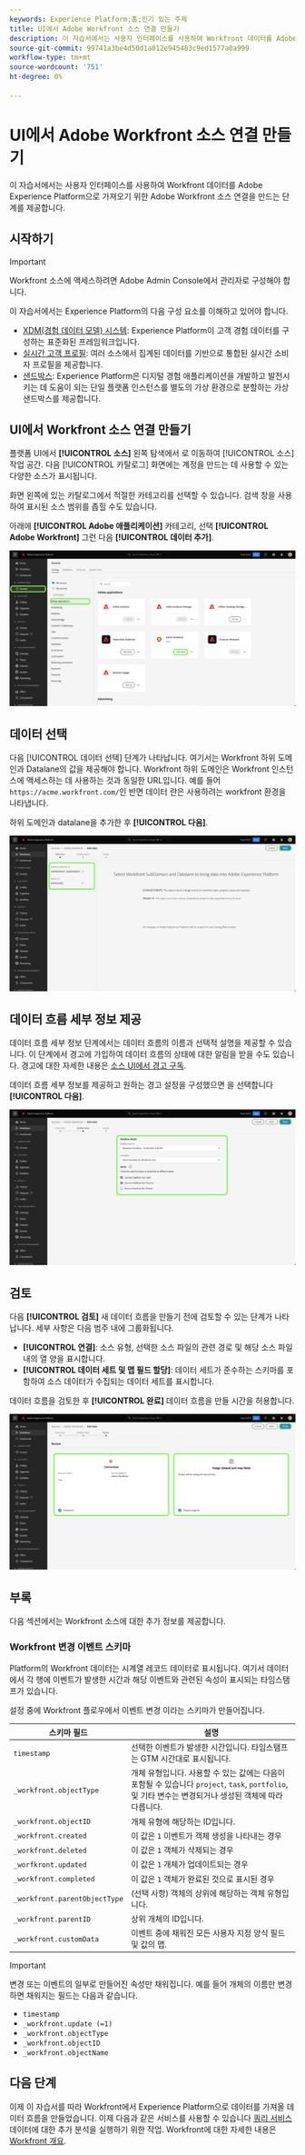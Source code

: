 ```yaml
---
keywords: Experience Platform;홈;인기 있는 주제
title: UI에서 Adobe Workfront 소스 연결 만들기
description: 이 자습서에서는 사용자 인터페이스를 사용하여 Workfront 데이터를 Adobe Experience Platform으로 가져오기 위한 Adobe Workfront 소스 연결을 만드는 단계를 제공합니다.
source-git-commit: 99741a3be4d50d1a812e945483c9ed1577a0a999
workflow-type: tm+mt
source-wordcount: '751'
ht-degree: 0%

---
```


# UI에서 Adobe Workfront 소스 연결 만들기

이 자습서에서는 사용자 인터페이스를 사용하여 Workfront 데이터를 Adobe Experience Platform으로 가져오기 위한 Adobe Workfront 소스 연결을 만드는 단계를 제공합니다.

## 시작하기

>[!IMPORTANT]
>
>Workfront 소스에 액세스하려면 Adobe Admin Console에서 관리자로 구성해야 합니다.

이 자습서에서는 Experience Platform의 다음 구성 요소를 이해하고 있어야 합니다.

* [XDM(경험 데이터 모델) 시스템](../../../../../xdm/home.md): Experience Platform이 고객 경험 데이터를 구성하는 표준화된 프레임워크입니다.
* [실시간 고객 프로필](../../../../../profile/home.md): 여러 소스에서 집계된 데이터를 기반으로 통합된 실시간 소비자 프로필을 제공합니다.
* [샌드박스](../../../../../sandboxes/home.md): Experience Platform은 디지털 경험 애플리케이션을 개발하고 발전시키는 데 도움이 되는 단일 플랫폼 인스턴스를 별도의 가상 환경으로 분할하는 가상 샌드박스를 제공합니다.

## UI에서 Workfront 소스 연결 만들기

플랫폼 UI에서 **[!UICONTROL 소스]** 왼쪽 탐색에서 로 이동하여 [!UICONTROL 소스] 작업 공간. 다음 [!UICONTROL 카탈로그] 화면에는 계정을 만드는 데 사용할 수 있는 다양한 소스가 표시됩니다.

화면 왼쪽에 있는 카탈로그에서 적절한 카테고리를 선택할 수 있습니다. 검색 창을 사용하여 표시된 소스 범위를 좁힐 수도 있습니다.

아래에 **[!UICONTROL Adobe 애플리케이션]** 카테고리, 선택 **[!UICONTROL Adobe Workfront]** 그런 다음 **[!UICONTROL 데이터 추가]**.

![Adobe Workfront 소스가 강조 표시된 소스 카탈로그.](../../../../images/tutorials/create/workfront/catalog.png)

## 데이터 선택

다음 [!UICONTROL 데이터 선택] 단계가 나타납니다. 여기서는 Workfront 하위 도메인과 Datalane의 값을 제공해야 합니다. Workfront 하위 도메인은 Workfront 인스턴스에 액세스하는 데 사용하는 것과 동일한 URL입니다. 예를 들어 `https://acme.workfront.com/`인 반면 데이터 란은 사용하려는 workfront 환경을 나타냅니다.

하위 도메인과 datalane을 추가한 후 **[!UICONTROL 다음]**.

![하위 도메인 및 데이터 영역에 대한 자리 표시자 값이 있는 데이터 선택 페이지입니다.](../../../../images/tutorials/create/workfront/select-data.png)

## 데이터 흐름 세부 정보 제공

데이터 흐름 세부 정보 단계에서는 데이터 흐름의 이름과 선택적 설명을 제공할 수 있습니다. 이 단계에서 경고에 가입하여 데이터 흐름의 상태에 대한 알림을 받을 수도 있습니다. 경고에 대한 자세한 내용은 [소스 UI에서 경고 구독](../../alerts.md).

데이터 흐름 세부 정보를 제공하고 원하는 경고 설정을 구성했으면 을 선택합니다 **[!UICONTROL 다음]**.

![데이터 흐름 세부 정보 페이지에 데이터 흐름 이름, 설명 및 경고 알림에 대한 정보가 표시됩니다](../../../../images/tutorials/create/workfront/dataflow-detail.png)

## 검토

다음 **[!UICONTROL 검토]** 새 데이터 흐름을 만들기 전에 검토할 수 있는 단계가 나타납니다. 세부 사항은 다음 범주 내에 그룹화됩니다.

* **[!UICONTROL 연결]**: 소스 유형, 선택한 소스 파일의 관련 경로 및 해당 소스 파일 내의 열 양을 표시합니다.
* **[!UICONTROL 데이터 세트 및 맵 필드 할당]**: 데이터 세트가 준수하는 스키마를 포함하여 소스 데이터가 수집되는 데이터 세트를 표시합니다.

데이터 흐름을 검토한 후 **[!UICONTROL 완료]** 데이터 흐름을 만들 시간을 허용합니다.

![연결 정보를 요약하는 검토 페이지입니다.](../../../../images/tutorials/create/workfront/review.png)

## 부록

다음 섹션에서는 Workfront 소스에 대한 추가 정보를 제공합니다.

### Workfront 변경 이벤트 스키마

Platform의 Workfront 데이터는 시계열 레코드 데이터로 표시됩니다. 여기서 데이터에서 각 행에 이벤트가 발생한 시간과 해당 이벤트와 관련된 속성이 표시되는 타임스탬프가 있습니다.

설정 중에 Workfront 플로우에서 이벤트 변경 이라는 스키마가 만들어집니다.

| 스키마 필드 | 설명 |
| --- | --- |
| `timestamp` | 선택한 이벤트가 발생한 시간입니다. 타임스탬프는 GTM 시간대로 표시됩니다. |
| `_workfront.objectType` | 개체 유형입니다. 사용할 수 있는 값에는 다음이 포함될 수 있습니다 `project`, `task`, `portfolio`, 및 기타 변수는 변경되거나 생성된 객체에 따라 다릅니다. |
| `_workfront.objectID` | 개체 유형에 해당하는 ID입니다. |
| `_workfront.created` | 이 값은 `1` 이벤트가 객체 생성을 나타내는 경우 |
| `_workfront.deleted` | 이 값은 `1` 객체가 삭제되는 경우 |
| `_worfkront.updated` | 이 값은 `1` 개체가 업데이트되는 경우 |
| `_workfront.completed` | 이 값은 `1` 객체가 완료된 것으로 표시된 경우 |
| `_workfront.parentObjectType` | (선택 사항) 객체의 상위에 해당하는 객체 유형입니다. |
| `_workfront.parentID` | 상위 개체의 ID입니다. |
| `_workfront.customData` | 이벤트 중에 채워진 모든 사용자 지정 양식 필드 및 값의 맵. |

>[!IMPORTANT]
>
>변경 또는 이벤트의 일부로 만들어진 속성만 채워집니다. 예를 들어 개체의 이름만 변경하면 채워지는 필드는 다음과 같습니다.<ul><li>`timestamp`</li><li>`_workfront.update (=1)`</li><li>`_workfront.objectType`</li><li>`_workfront.objectID`</li><li>`_workfront.objectName`</li></ul>

## 다음 단계

이제 이 자습서를 따라 Workfront에서 Experience Platform으로 데이터를 가져올 데이터 흐름을 만들었습니다. 이제 다음과 같은 서비스를 사용할 수 있습니다 [쿼리 서비스](../../../../../query-service/home.md) 데이터에 대한 추가 분석을 실행하기 위한 작업. Workfront에 대한 자세한 내용은 [Workfront 개요](../../../../connectors/adobe-applications/workfront.md).